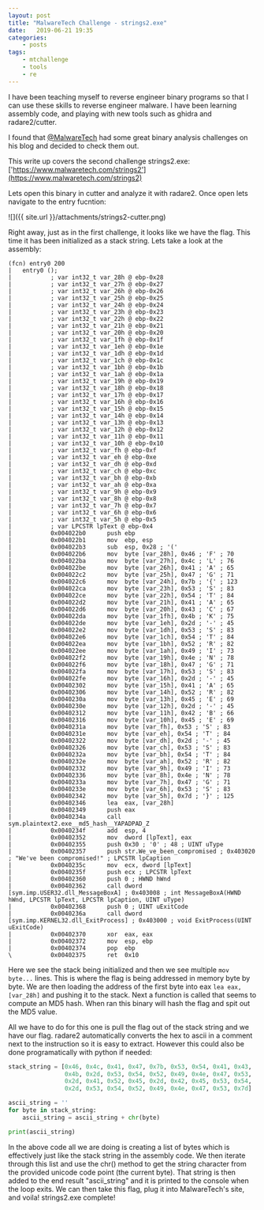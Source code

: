 ```yaml
---
layout: post
title: "MalwareTech Challenge - strings2.exe"
date:	2019-06-21 19:35
categories:
    - posts
tags:
    - mtchallenge
    - tools
    - re
---
```


I have been teaching myself to reverse engineer binary programs so that I can use these skills to reverse engineer malware.
I have been learning assembly code, and playing with new tools such as ghidra and radare2/cutter.

I found that [@MalwareTech](https://twitter.com/MalwareTechBlog) had some great binary analysis challenges on his blog and decided to check them out.

This write up covers the second challenge strings2.exe: ['https://www.malwaretech.com/strings2'](https://www.malwaretech.com/strings2)

Lets open this binary in cutter and analyze it with radare2.
Once open lets navigate to the entry fucntion:

![]({{ site.url }}/attachments/strings2-cutter.png)

Right away, just as in the first challenge, it looks like we have the flag.
This time it has been initialized as a stack string.
Lets take a look at the assembly:
```assembly
(fcn) entry0 200
|   entry0 ();
|           ; var int32_t var_28h @ ebp-0x28
|           ; var int32_t var_27h @ ebp-0x27
|           ; var int32_t var_26h @ ebp-0x26
|           ; var int32_t var_25h @ ebp-0x25
|           ; var int32_t var_24h @ ebp-0x24
|           ; var int32_t var_23h @ ebp-0x23
|           ; var int32_t var_22h @ ebp-0x22
|           ; var int32_t var_21h @ ebp-0x21
|           ; var int32_t var_20h @ ebp-0x20
|           ; var int32_t var_1fh @ ebp-0x1f
|           ; var int32_t var_1eh @ ebp-0x1e
|           ; var int32_t var_1dh @ ebp-0x1d
|           ; var int32_t var_1ch @ ebp-0x1c
|           ; var int32_t var_1bh @ ebp-0x1b
|           ; var int32_t var_1ah @ ebp-0x1a
|           ; var int32_t var_19h @ ebp-0x19
|           ; var int32_t var_18h @ ebp-0x18
|           ; var int32_t var_17h @ ebp-0x17
|           ; var int32_t var_16h @ ebp-0x16
|           ; var int32_t var_15h @ ebp-0x15
|           ; var int32_t var_14h @ ebp-0x14
|           ; var int32_t var_13h @ ebp-0x13
|           ; var int32_t var_12h @ ebp-0x12
|           ; var int32_t var_11h @ ebp-0x11
|           ; var int32_t var_10h @ ebp-0x10
|           ; var int32_t var_fh @ ebp-0xf
|           ; var int32_t var_eh @ ebp-0xe
|           ; var int32_t var_dh @ ebp-0xd
|           ; var int32_t var_ch @ ebp-0xc
|           ; var int32_t var_bh @ ebp-0xb
|           ; var int32_t var_ah @ ebp-0xa
|           ; var int32_t var_9h @ ebp-0x9
|           ; var int32_t var_8h @ ebp-0x8
|           ; var int32_t var_7h @ ebp-0x7
|           ; var int32_t var_6h @ ebp-0x6
|           ; var int32_t var_5h @ ebp-0x5
|           ; var LPCSTR lpText @ ebp-0x4
|           0x004022b0      push ebp
|           0x004022b1      mov  ebp, esp
|           0x004022b3      sub  esp, 0x28 ; '('
|           0x004022b6      mov  byte [var_28h], 0x46 ; 'F' ; 70
|           0x004022ba      mov  byte [var_27h], 0x4c ; 'L' ; 76
|           0x004022be      mov  byte [var_26h], 0x41 ; 'A' ; 65
|           0x004022c2      mov  byte [var_25h], 0x47 ; 'G' ; 71
|           0x004022c6      mov  byte [var_24h], 0x7b ; '{' ; 123
|           0x004022ca      mov  byte [var_23h], 0x53 ; 'S' ; 83
|           0x004022ce      mov  byte [var_22h], 0x54 ; 'T' ; 84
|           0x004022d2      mov  byte [var_21h], 0x41 ; 'A' ; 65
|           0x004022d6      mov  byte [var_20h], 0x43 ; 'C' ; 67
|           0x004022da      mov  byte [var_1fh], 0x4b ; 'K' ; 75
|           0x004022de      mov  byte [var_1eh], 0x2d ; '-' ; 45
|           0x004022e2      mov  byte [var_1dh], 0x53 ; 'S' ; 83
|           0x004022e6      mov  byte [var_1ch], 0x54 ; 'T' ; 84
|           0x004022ea      mov  byte [var_1bh], 0x52 ; 'R' ; 82
|           0x004022ee      mov  byte [var_1ah], 0x49 ; 'I' ; 73
|           0x004022f2      mov  byte [var_19h], 0x4e ; 'N' ; 78
|           0x004022f6      mov  byte [var_18h], 0x47 ; 'G' ; 71
|           0x004022fa      mov  byte [var_17h], 0x53 ; 'S' ; 83
|           0x004022fe      mov  byte [var_16h], 0x2d ; '-' ; 45
|           0x00402302      mov  byte [var_15h], 0x41 ; 'A' ; 65
|           0x00402306      mov  byte [var_14h], 0x52 ; 'R' ; 82
|           0x0040230a      mov  byte [var_13h], 0x45 ; 'E' ; 69
|           0x0040230e      mov  byte [var_12h], 0x2d ; '-' ; 45
|           0x00402312      mov  byte [var_11h], 0x42 ; 'B' ; 66
|           0x00402316      mov  byte [var_10h], 0x45 ; 'E' ; 69
|           0x0040231a      mov  byte [var_fh], 0x53 ; 'S' ; 83
|           0x0040231e      mov  byte [var_eh], 0x54 ; 'T' ; 84
|           0x00402322      mov  byte [var_dh], 0x2d ; '-' ; 45
|           0x00402326      mov  byte [var_ch], 0x53 ; 'S' ; 83
|           0x0040232a      mov  byte [var_bh], 0x54 ; 'T' ; 84
|           0x0040232e      mov  byte [var_ah], 0x52 ; 'R' ; 82
|           0x00402332      mov  byte [var_9h], 0x49 ; 'I' ; 73
|           0x00402336      mov  byte [var_8h], 0x4e ; 'N' ; 78
|           0x0040233a      mov  byte [var_7h], 0x47 ; 'G' ; 71
|           0x0040233e      mov  byte [var_6h], 0x53 ; 'S' ; 83
|           0x00402342      mov  byte [var_5h], 0x7d ; '}' ; 125
|           0x00402346      lea  eax, [var_28h]
|           0x00402349      push eax
|           0x0040234a      call sym.plaintext2.exe__md5_hash__YAPADPAD_Z
|           0x0040234f      add  esp, 4
|           0x00402352      mov  dword [lpText], eax
|           0x00402355      push 0x30 ; '0' ; 48 ; UINT uType
|           0x00402357      push str.We_ve_been_compromised ; 0x403020 ; "We've been compromised!" ; LPCSTR lpCaption
|           0x0040235c      mov  ecx, dword [lpText]
|           0x0040235f      push ecx ; LPCSTR lpText
|           0x00402360      push 0 ; HWND hWnd
|           0x00402362      call dword [sym.imp.USER32.dll_MessageBoxA] ; 0x403008 ; int MessageBoxA(HWND hWnd, LPCSTR lpText, LPCSTR lpCaption, UINT uType)
|           0x00402368      push 0 ; UINT uExitCode
|           0x0040236a      call dword [sym.imp.KERNEL32.dll_ExitProcess] ; 0x403000 ; void ExitProcess(UINT uExitCode)
|           0x00402370      xor  eax, eax
|           0x00402372      mov  esp, ebp
|           0x00402374      pop  ebp
\           0x00402375      ret  0x10
```

Here we see the stack being initialized and then we see multiple ```mov byte...``` lines.
This is where the flag is being addressed in memory byte by byte.
We are then loading the address of the first byte into eax ```lea eax, [var_28h]``` and pushing it to the stack.
Next a function is called that seems to compute an MD5 hash.
When ran this binary will hash the flag and spit out the MD5 value.

All we have to do for this one is pull the flag out of the stack string and we have our flag.
radare2 automatically converts the hex to ascii in a comment next to the instruction so it is easy to extract.
However this could also be done programatically with python if needed:

```python
stack_string = [0x46, 0x4c, 0x41, 0x47, 0x7b, 0x53, 0x54, 0x41, 0x43,
                0x4b, 0x2d, 0x53, 0x54, 0x52, 0x49, 0x4e, 0x47, 0x53,
                0x2d, 0x41, 0x52, 0x45, 0x2d, 0x42, 0x45, 0x53, 0x54,
                0x2d, 0x53, 0x54, 0x52, 0x49, 0x4e, 0x47, 0x53, 0x7d]

ascii_string = ''
for byte in stack_string:
    ascii_string = ascii_string + chr(byte)

print(ascii_string)
```

In the above code all we are doing is creating a list of bytes which is effectively just like the stack string in the assembly code.
We then iterate through this list and use the chr() method to get the string character from the provided unicode code point (the current byte).
That string is then added to the end result "ascii_string" and it is printed to the console when the loop exits.
We can then take this flag, plug it into MalwareTech's site, and voila! strings2.exe complete!